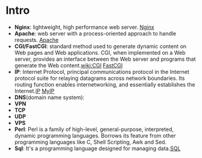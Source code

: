 Intro
=====

- **Nginx**: lightweight, high performance web server. [Nginx](https://www.linode.com/docs/websites/nginx/basic-nginx-configuration)
- **Apache**: web server with a process-oriented approach to handle requests. [Apache](http://httpd.apache.org/)
- **CGI/FastCGI**: standard method used to generate dynamic content on Web pages and Web applications. CGI, when implemented on a Web server, provides an interface between the Web server and programs that generate the Web content.[wiki:CGI](http://en.wikipedia.org/wiki/Common_Gateway_Interface) [FastCGI](http://www.fastcgi.com/drupal/)
- **IP**: Internet Protocol, principal communications protocol in the Internet protocol suite for relaying datagrams across network boundaries. Its routing function enables internetworking, and essentially establishes the Internet.[IP](http://en.wikipedia.org/wiki/Internet_Protocol) [MyIP](http://whatismyipaddress.com/)
- **DNS**(domain name system): 
- **VPN**
- **TCP**
- **UDP**
- **VPS**
- **Perl**: Perl is a family of high-level, general-purpose, interpreted, dynamic programming languages. Borrows its feature from other programming languages like C, Shell Scripting, Awk and Sed.
- **Sql**: It's a programming language designed for managing data.[SQL](http://en.wikipedia.org/wiki/SQL)


